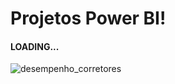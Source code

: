 # Projetos Power BI!

#### LOADING...

![desempenho_corretores](https://user-images.githubusercontent.com/65472072/170898616-c8c9ace4-cc5b-47bb-80ac-0b3f4adc7018.PNG)
